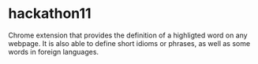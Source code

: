 # hackathon11


Chrome extension that provides the definition of a highligted word on any webpage. 
It is also able to define short idioms or phrases, as well as some words in foreign languages.

